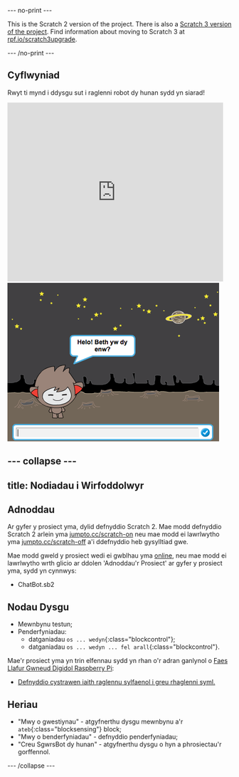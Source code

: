 --- no-print ---

This is the Scratch 2 version of the project. There is also a [Scratch 3 version of the project](https://projects.raspberrypi.org/cy-GB/projects/chatbot).
Find information about moving to Scratch 3 at [rpf.io/scratch3upgrade](https://rpf.io/scratch3upgrade).

--- /no-print ---

## Cyflwyniad

Rwyt ti mynd i ddysgu sut i raglenni robot dy hunan sydd yn siarad!

<div class="scratch-preview">
  <iframe allowtransparency="true" width="485" height="402" src="https://scratch.mit.edu/projects/embed/26762091/?autostart=false" frameborder="0"></iframe>
  <img src="images/chatbot-final.png">
</div>

--- collapse ---
---
title: Nodiadau i Wirfoddolwyr
---

## Adnoddau
Ar gyfer y prosiect yma, dylid defnyddio Scratch 2.  Mae modd defnyddio Scratch 2 arlein yma [jumpto.cc/scratch-on](http://jumpto.cc/scratch-on) neu mae modd ei lawrlwytho yma [jumpto.cc/scratch-off](http://jumpto.cc/scratch-off) a'i ddefnyddio heb gysylltiad gwe.

Mae modd gweld y prosiect wedi ei gwblhau yma <a href="http://scratch.mit.edu/projects/26762091/#editor">online</a>, neu mae modd ei lawrlwytho wrth glicio ar ddolen 'Adnoddau'r Prosiect' ar gyfer y prosiect yma, sydd yn cynnwys:

+ ChatBot.sb2

## Nodau Dysgu
+ Mewnbynu testun;
+ Penderfyniadau:
	+ datganiadau `os ... wedyn`{:class="blockcontrol"};
	+ datganiadau `os ... wedyn ... fel arall`{:class="blockcontrol"}.

Mae'r prosiect yma yn trin elfennau sydd yn rhan o'r adran ganlynol o [Faes Llafur Gwneud Digidol Raspberry Pi](http://rpf.io/curriculum):

+ [Defnyddio cystrawen iaith raglennu sylfaenol i greu rhaglenni syml.](https://www.raspberrypi.org/curriculum/programming/creator)

## Heriau
+ "Mwy o gwestiynau" - atgyfnerthu dysgu mewnbynu a'r `ateb`{:class="blocksensing"} block;
+ "Mwy o benderfyniadau" - defnyddio penderfyniadau;
+ "Creu SgwrsBot dy hunan" - atgyfnerthu dysgu o hyn a phrosiectau'r gorffennol. 

--- /collapse ---
